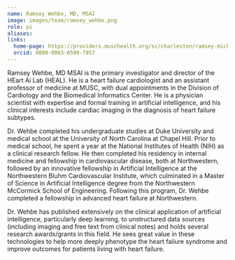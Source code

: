 ```yaml
---
name: Ramsey Wehbe, MD, MSAI
image: images/team/ramsey_wehbe.png
role: pi
aliases:
links:
  home-page: https://providers.muschealth.org/sc/charleston/ramsey-michael-wehbe-md
  orcid: 0000-0003-0599-7957
---
```


Ramsey Wehbe, MD MSAI is the primary investigator and director of the HEart Ai Lab (HEAL). He is a heart failure cardiologist and an assistant professor of medicine at MUSC, with dual appointments in the Division of Cardiology and the Biomedical Informatics Center. He is a physician scientist with expertise and formal training in artificial intelligence, and his clinical interests include cardiac imaging in the diagnosis of heart failure subtypes. 

Dr. Wehbe completed his undergraduate studies at Duke University and medical school at the University of North Carolina at Chapel Hill. Prior to medical school, he spent a year at the National Institutes of Health (NIH) as a clinical research fellow. He then completed his residency in internal medicine and fellowship in cardiovascular disease, both at Northwestern, followed by an innovative fellowship in Artificial Intelligence at the Northwestern Bluhm Cardiovascular Institute, which culminated in a Master of Science in Artificial Intelligence degree from the Northwestern McCormick School of Engineering. Following this program, Dr. Wehbe completed a fellowship in advanced heart failure at Northwestern. 

Dr. Wehbe has published extensively on the clinical application of artificial intelligence, particularly deep learning, to unstructured data sources (including imaging and free text from clinical notes) and holds several research awards/grants in this field. He sees great value in these technologies to help more deeply phenotype the heart failure syndrome and improve outcomes for patients living with heart failure.
